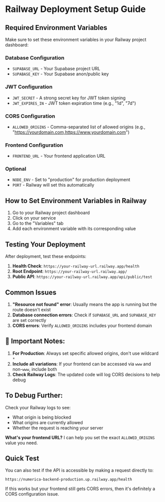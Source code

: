 # Railway Deployment Setup Guide

## Required Environment Variables

Make sure to set these environment variables in your Railway project dashboard:

### Database Configuration
- `SUPABASE_URL` - Your Supabase project URL
- `SUPABASE_KEY` - Your Supabase anon/public key

### JWT Configuration
- `JWT_SECRET` - A strong secret key for JWT token signing
- `JWT_EXPIRES_IN` - JWT token expiration time (e.g., "1d", "7d")

### CORS Configuration
- `ALLOWED_ORIGINS` - Comma-separated list of allowed origins (e.g., "https://yourdomain.com,https://www.yourdomain.com")

### Frontend Configuration
- `FRONTEND_URL` - Your frontend application URL

### Optional
- `NODE_ENV` - Set to "production" for production deployment
- `PORT` - Railway will set this automatically

## How to Set Environment Variables in Railway

1. Go to your Railway project dashboard
2. Click on your service
3. Go to the "Variables" tab
4. Add each environment variable with its corresponding value

## Testing Your Deployment

After deployment, test these endpoints:

1. **Health Check**: `https://your-railway-url.railway.app/health`
2. **Root Endpoint**: `https://your-railway-url.railway.app/`
3. **Public API**: `https://your-railway-url.railway.app/api/public/test`

## Common Issues

1. **"Resource not found" error**: Usually means the app is running but the route doesn't exist
2. **Database connection errors**: Check if `SUPABASE_URL` and `SUPABASE_KEY` are set correctly
3. **CORS errors**: Verify `ALLOWED_ORIGINS` includes your frontend domain 

## 🚨 **Important Notes:**

1. **For Production**: Always set specific allowed origins, don't use wildcard `*`
2. **Include all variations**: If your frontend can be accessed via `www` and non-`www`, include both
3. **Check Railway Logs**: The updated code will log CORS decisions to help debug

## **To Debug Further:**

Check your Railway logs to see:
- What origin is being blocked
- What origins are currently allowed
- Whether the request is reaching your server

**What's your frontend URL?** I can help you set the exact `ALLOWED_ORIGINS` value you need.

## Quick Test

You can also test if the API is accessible by making a request directly to:

```
https://numerica-backend-production.up.railway.app/health
```

If this works but your frontend still gets CORS errors, then it's definitely a CORS configuration issue. 